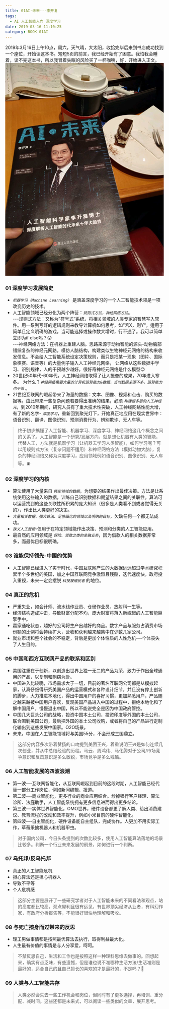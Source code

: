 ```yaml
---
title: 01AI·未来---李开复
tags:
  - AI 人工智能入门 深度学习
date: 2019-03-16 11:10:25
category: BOOK-01AI
---
```

2019年3月16日上午10点，周六，天气晴，大太阳，收拾完毕后来到书店成功找到一个座位，开始读这本书。短短5页的前言，我已经开始有了困意。我怕我会睡着，读不完这本书，所以我冒着失眠的风险买了一杯咖啡，好，开始进入正文。   
![](/images/book/01AI.png)   
### 01 深度学习发展简史  
+  *`机器学习（Machine Learning）`* 是涵盖深度学习的一个人工智能技术领是一项改变历史的技术。   
+ 人工智能领域已经分化为两个阵营：*`规则式方法，神经网络方法`*。  
---规则式方法：又称为”符号式“系统，将相关领域的人类专家的智慧写入软件。用一系列写好的逻辑规则来教导计算机如何思考，如”若X，则Y“。适用于简单且定义明确的游戏，当可能选择或操作数大增时，行不通了。我可以简单立即为if else吗？😜   
---神经网络方法：在机器上重建人脑。思路来源于动物智能的源头-动物脑部错综复杂的神经元网路，模仿人脑结构，构建类似生物神经元网络的结构来收发信息。不会给人工智能系统设定决策规则，而只是把某一现象（图片、国际象棋赛、语音等）的大量例子输入人工神经元网络， 让网络从这些数据中学习、识别规律，人的干预越少越好。很好奇神经元网络是什么模型😊  
+ 20世纪50年代-60年代，人工神经网络取得了让人振奋的成果，70年进入寒冬。 为什么？*`神经网络需要大量的计算机运算能力&数据，当时数据来源不多，运算能力也不强`* 。 
+ 21世纪互联网的崛起带来了海量的数据：文本、图像、视频和点击、购买的数据等。由此带来一些复杂问题若要得出准确的结果，必须 *`构建很多层的人工神经元`*，到2010年期间，研究人员有了重大技术性突破，人工神经网络性能大增，有了新的名字- *`深度学习`*，重新回到聚光灯下，开始真正地应用在现实世界中：语音识别、翻译、图像识别、预测消费行为、辨别欺诈、无人车等。   
>终于初步搞懂了人工智能、机器学习、深度学习、神经网络这几个概念之间的关系了。人工智能是一个研究/发展方向，就是想让机器有人类的智能，代替人工，方法就是机器学习（让机器去学习人类智能），如何学习呢？可以用规则式方法（复杂问题不适用）和神经网络方法（模拟动物大脑），复杂的神经网络又称为深度学习，应用领域例如语音识别、图像识别、无人车等。⛽️ 
### 02 深度学习的内核   
+ 算法使用了大量来自 *`特定领域的数据`*，为想要的结果作出最佳决策。方法是让系统使用这些输入的数据，训练自己识别数据和期望结果之间的关联性。算法可以运营找到的这些关联性所积累的庞大知识（很多是人类看不到或者觉得无关的），作出比人类更好的决策。   
+ *`大量相关数据、强大算法、足够细化的领域以及明确的目标`*，欠缺任何一个都无法成功。   
+ *`狭义人工智能`*-仅用于在特定领域能作出决策、预测和分类的人工智能应用。   
+ 最自然的应用领域是 *`保险、贷款之类的金融业务`*，因为借款人的相关数据非常多，而最优目标很明确。   
### 03 谁能保持领先-中国的优势
+ 人工智能已经进入了实干时代，中国互联网产生的大数据远远超过学术研究积累半个多世纪的美国，加之中国互联网竞争激烈且残酷，迭代速度快，政府投入重视，未来一定会摆脱 *`科技被殖民者`* 的地位。   
### 04 真正的危机   
+ 严重失业，如会计师、流水线作业员、仓储作业员、放射科一生等。   
+ 经济结构造成冲击，导致财富分配不均，庞大财富将落入新崛起的人工智能巨擎手中。   
+ 赢家通吃状态，越好的公司将生产出越好的商品。数字产品与服务占消费市场份额的比例将会持续扩大，营收和获利越来越集中在少数几家公司。    
+ 就业市场和整个社会的不稳定，背后是更加个体性质的人性危机---个体丧失了人生目的。
### 05 中国和西方互联网产品的联系和区别   
+ 美国注重在于创新，以创造出世界上独一无二的产品为荣，致力于作出全球通用的产品，以复制和剽窃为耻。   
+ 中国进入比较晚，市场需求大于一切，目前的著名互联网公司都是从模拟起家，认真仔细得研究美国产品的运营模式和各种设计细节，并且没有停止创新的脚步，大力推进本地化，得出中国用户的喜好习惯，更加熟悉用户，产品随之越来越被中国用户喜欢，反观美国产品进入中国的过程中，拒绝本地化和了解中国用户，慢慢退出中国，所以不能说完全是因为中国政府管控。   
+ 中国几大巨头公司的战略，投资中国本土公司，投资印度等外国的本土公司，联合围剿美国公司，最后把外国的本土公司收购，或者将自己的产品进行定制化输出到这些发展中国家。O2O场景。   
+ 未来，中国在人工智能领域将与美国55分，不会形成三国鼎立。 
>这部分内容多次带着赞扬的口吻提到美团王兴，着重说明王兴是如何连续几次创业，并从中总结经验的历程。马云、周鸿伟、马化腾对于公司/市场竞争意识和反击意识是多么敏锐，市场竞争是多么残酷。
### 06 人工智能发展的四波浪潮   
+ 第一波---互联网智能化，从互联网崛起到目前的这段时期，人工智能已经代替一部分工作岗位，例如新闻编辑、报道。   
+ 第二波---商业智能化，更多行业的商业应用结合。炒掉银行客户经理、算法诊所、法庭助手，人工智能系统拥有更多信息进而得出更多结论。   
+ 第三波---实体世界智能化，OMO世界，硬件设备都更了解人类、给出消费建议、教育流程的改动和效率提升，例如小米目前的硬件智能化。   
+ 第四波---自主智能化，硬件设备能自主组队，完成协作。人更加不用实际工作，草莓采摘机器人和机器甲虫。  
>对于国内公司，今日头条提到的次数比较多，使用人工智能算法落地的场景比较多。判断一个行业未来发展的前景，如何进行一个判断。 
### 07 乌托邦/反乌托邦
+ 真正的人工智能危机   
+ 担心算法还是担心机器人
+ 导致不平等
+ 个人危机感
>这部分主要是展开了一些研究学者对于人工智能未来的不同看法和观点，站的高度都比较高，观点犀利且很有远见，有世界顶尖经济从业者，有科幻作家，有政府分析报告等，不能很好很快地理解和吸收。
### 08 与死亡擦身而过带来的反思
+ 理工男做事情都是按照最优算法去执行，取得利益最大化。
+ 人生最有价值的事情是与人分享爱，呵呵。
>不禁反思自己，生活和工作也是按照这样一种理科思维去做事的。回想起来，确实有点乏味，有些遗憾，但是谁也说不准哪种生活方法/生活准则是最好的，适合自己的且自己擅长的喜欢的才是最好的，不是吗？🤔️
### 09 人类与人工智能共存
>人类必然会失去一些工作机会和岗位，但同时有了更多选择，再培训、重分配、减时间。这些还都是未来式，可以阅读一些类似的文章，展开思考。

